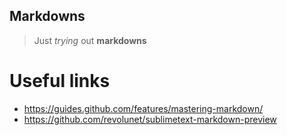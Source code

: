 
## Markdowns
> Just *trying* out **markdowns** 

# Useful links
- https://guides.github.com/features/mastering-markdown/
- https://github.com/revolunet/sublimetext-markdown-preview